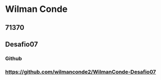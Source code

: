 # Wilman Conde
## 71370
## Desafio07
### Github
### https://github.com/wilmanconde2/WilmanConde-Desafio07

